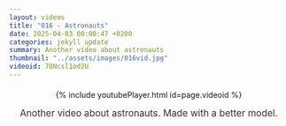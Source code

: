 ```yaml
---
layout: videos
title: "016 - Astronauts"
date: 2025-04-03 00:00:47 +0200
categories: jekyll update
summary: Another video about astronauts
thumbnail: "../assets/images/016vid.jpg"
videoid: 7ONcsl1od2U
---
```


<div style="text-align: center; margin-top: 20px;">
  {% include youtubePlayer.html id=page.videoid %}
  <p style="margin-top: 15px; font-size: 1.2em; color: #333;">
    Another video about astronauts. Made with a better model.
  </p>
</div>
